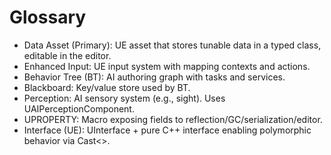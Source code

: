 # Glossary

- Data Asset (Primary): UE asset that stores tunable data in a typed class, editable in the editor.
- Enhanced Input: UE input system with mapping contexts and actions.
- Behavior Tree (BT): AI authoring graph with tasks and services.
- Blackboard: Key/value store used by BT.
- Perception: AI sensory system (e.g., sight). Uses UAIPerceptionComponent.
- UPROPERTY: Macro exposing fields to reflection/GC/serialization/editor.
- Interface (UE): UInterface + pure C++ interface enabling polymorphic behavior via Cast<>.

